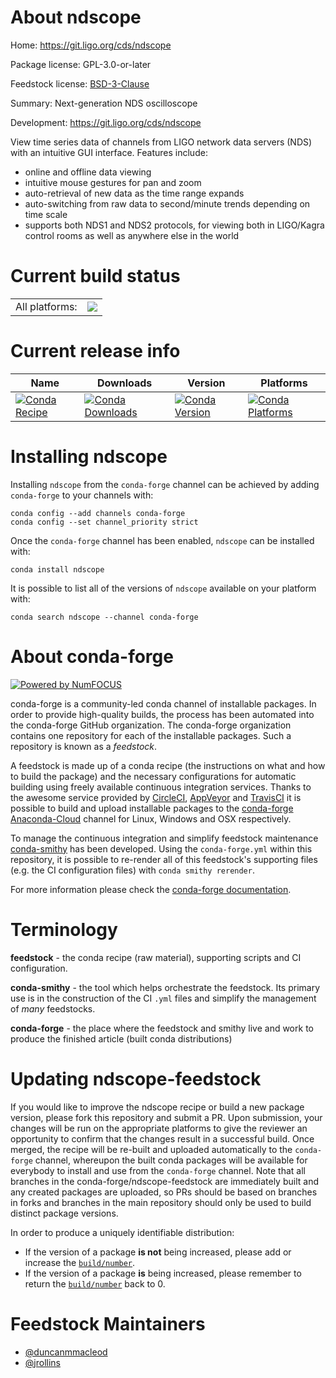 About ndscope
=============

Home: https://git.ligo.org/cds/ndscope

Package license: GPL-3.0-or-later

Feedstock license: [BSD-3-Clause](https://github.com/conda-forge/ndscope-feedstock/blob/master/LICENSE.txt)

Summary: Next-generation NDS oscilloscope

Development: https://git.ligo.org/cds/ndscope

View time series data of channels from LIGO network data servers
(NDS) with an intuitive GUI interface.  Features include:
* online and offline data viewing
* intuitive mouse gestures for pan and zoom
* auto-retrieval of new data as the time range expands
* auto-switching from raw data to second/minute trends depending
  on time scale
* supports both NDS1 and NDS2 protocols, for viewing both in
  LIGO/Kagra control rooms as well as anywhere else in the world


Current build status
====================


<table><tr><td>All platforms:</td>
    <td>
      <a href="https://dev.azure.com/conda-forge/feedstock-builds/_build/latest?definitionId=8640&branchName=master">
        <img src="https://dev.azure.com/conda-forge/feedstock-builds/_apis/build/status/ndscope-feedstock?branchName=master">
      </a>
    </td>
  </tr>
</table>

Current release info
====================

| Name | Downloads | Version | Platforms |
| --- | --- | --- | --- |
| [![Conda Recipe](https://img.shields.io/badge/recipe-ndscope-green.svg)](https://anaconda.org/conda-forge/ndscope) | [![Conda Downloads](https://img.shields.io/conda/dn/conda-forge/ndscope.svg)](https://anaconda.org/conda-forge/ndscope) | [![Conda Version](https://img.shields.io/conda/vn/conda-forge/ndscope.svg)](https://anaconda.org/conda-forge/ndscope) | [![Conda Platforms](https://img.shields.io/conda/pn/conda-forge/ndscope.svg)](https://anaconda.org/conda-forge/ndscope) |

Installing ndscope
==================

Installing `ndscope` from the `conda-forge` channel can be achieved by adding `conda-forge` to your channels with:

```
conda config --add channels conda-forge
conda config --set channel_priority strict
```

Once the `conda-forge` channel has been enabled, `ndscope` can be installed with:

```
conda install ndscope
```

It is possible to list all of the versions of `ndscope` available on your platform with:

```
conda search ndscope --channel conda-forge
```


About conda-forge
=================

[![Powered by
NumFOCUS](https://img.shields.io/badge/powered%20by-NumFOCUS-orange.svg?style=flat&colorA=E1523D&colorB=007D8A)](https://numfocus.org)

conda-forge is a community-led conda channel of installable packages.
In order to provide high-quality builds, the process has been automated into the
conda-forge GitHub organization. The conda-forge organization contains one repository
for each of the installable packages. Such a repository is known as a *feedstock*.

A feedstock is made up of a conda recipe (the instructions on what and how to build
the package) and the necessary configurations for automatic building using freely
available continuous integration services. Thanks to the awesome service provided by
[CircleCI](https://circleci.com/), [AppVeyor](https://www.appveyor.com/)
and [TravisCI](https://travis-ci.com/) it is possible to build and upload installable
packages to the [conda-forge](https://anaconda.org/conda-forge)
[Anaconda-Cloud](https://anaconda.org/) channel for Linux, Windows and OSX respectively.

To manage the continuous integration and simplify feedstock maintenance
[conda-smithy](https://github.com/conda-forge/conda-smithy) has been developed.
Using the ``conda-forge.yml`` within this repository, it is possible to re-render all of
this feedstock's supporting files (e.g. the CI configuration files) with ``conda smithy rerender``.

For more information please check the [conda-forge documentation](https://conda-forge.org/docs/).

Terminology
===========

**feedstock** - the conda recipe (raw material), supporting scripts and CI configuration.

**conda-smithy** - the tool which helps orchestrate the feedstock.
                   Its primary use is in the construction of the CI ``.yml`` files
                   and simplify the management of *many* feedstocks.

**conda-forge** - the place where the feedstock and smithy live and work to
                  produce the finished article (built conda distributions)


Updating ndscope-feedstock
==========================

If you would like to improve the ndscope recipe or build a new
package version, please fork this repository and submit a PR. Upon submission,
your changes will be run on the appropriate platforms to give the reviewer an
opportunity to confirm that the changes result in a successful build. Once
merged, the recipe will be re-built and uploaded automatically to the
`conda-forge` channel, whereupon the built conda packages will be available for
everybody to install and use from the `conda-forge` channel.
Note that all branches in the conda-forge/ndscope-feedstock are
immediately built and any created packages are uploaded, so PRs should be based
on branches in forks and branches in the main repository should only be used to
build distinct package versions.

In order to produce a uniquely identifiable distribution:
 * If the version of a package **is not** being increased, please add or increase
   the [``build/number``](https://docs.conda.io/projects/conda-build/en/latest/resources/define-metadata.html#build-number-and-string).
 * If the version of a package **is** being increased, please remember to return
   the [``build/number``](https://docs.conda.io/projects/conda-build/en/latest/resources/define-metadata.html#build-number-and-string)
   back to 0.

Feedstock Maintainers
=====================

* [@duncanmmacleod](https://github.com/duncanmmacleod/)
* [@jrollins](https://github.com/jrollins/)

